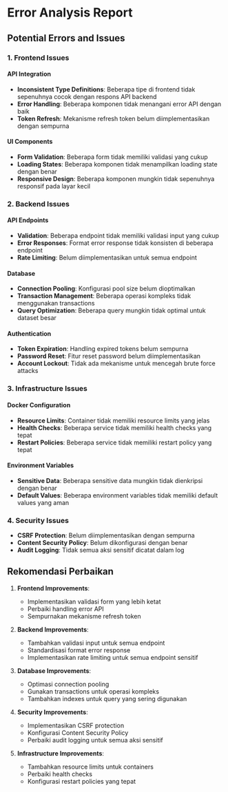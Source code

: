 # Error Analysis Report

## Potential Errors and Issues

### 1. Frontend Issues

#### API Integration
- **Inconsistent Type Definitions**: Beberapa tipe di frontend tidak sepenuhnya cocok dengan respons API backend
- **Error Handling**: Beberapa komponen tidak menangani error API dengan baik
- **Token Refresh**: Mekanisme refresh token belum diimplementasikan dengan sempurna

#### UI Components
- **Form Validation**: Beberapa form tidak memiliki validasi yang cukup
- **Loading States**: Beberapa komponen tidak menampilkan loading state dengan benar
- **Responsive Design**: Beberapa komponen mungkin tidak sepenuhnya responsif pada layar kecil

### 2. Backend Issues

#### API Endpoints
- **Validation**: Beberapa endpoint tidak memiliki validasi input yang cukup
- **Error Responses**: Format error response tidak konsisten di beberapa endpoint
- **Rate Limiting**: Belum diimplementasikan untuk semua endpoint

#### Database
- **Connection Pooling**: Konfigurasi pool size belum dioptimalkan
- **Transaction Management**: Beberapa operasi kompleks tidak menggunakan transactions
- **Query Optimization**: Beberapa query mungkin tidak optimal untuk dataset besar

#### Authentication
- **Token Expiration**: Handling expired tokens belum sempurna
- **Password Reset**: Fitur reset password belum diimplementasikan
- **Account Lockout**: Tidak ada mekanisme untuk mencegah brute force attacks

### 3. Infrastructure Issues

#### Docker Configuration
- **Resource Limits**: Container tidak memiliki resource limits yang jelas
- **Health Checks**: Beberapa service tidak memiliki health checks yang tepat
- **Restart Policies**: Beberapa service tidak memiliki restart policy yang tepat

#### Environment Variables
- **Sensitive Data**: Beberapa sensitive data mungkin tidak dienkripsi dengan benar
- **Default Values**: Beberapa environment variables tidak memiliki default values yang aman

### 4. Security Issues

- **CSRF Protection**: Belum diimplementasikan dengan sempurna
- **Content Security Policy**: Belum dikonfigurasi dengan benar
- **Audit Logging**: Tidak semua aksi sensitif dicatat dalam log

## Rekomendasi Perbaikan

1. **Frontend Improvements**:
   - Implementasikan validasi form yang lebih ketat
   - Perbaiki handling error API
   - Sempurnakan mekanisme refresh token

2. **Backend Improvements**:
   - Tambahkan validasi input untuk semua endpoint
   - Standardisasi format error response
   - Implementasikan rate limiting untuk semua endpoint sensitif

3. **Database Improvements**:
   - Optimasi connection pooling
   - Gunakan transactions untuk operasi kompleks
   - Tambahkan indexes untuk query yang sering digunakan

4. **Security Improvements**:
   - Implementasikan CSRF protection
   - Konfigurasi Content Security Policy
   - Perbaiki audit logging untuk semua aksi sensitif

5. **Infrastructure Improvements**:
   - Tambahkan resource limits untuk containers
   - Perbaiki health checks
   - Konfigurasi restart policies yang tepat
